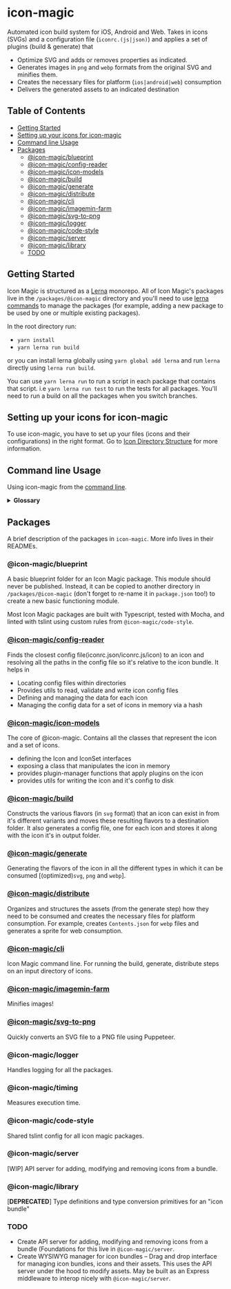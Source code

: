 # icon-magic

Automated icon build system for iOS, Android and Web. Takes in icons (SVGs) and a configuration file
(`iconrc.(js|json)`) and applies a set of plugins (build & generate) that

- Optimize SVG and adds or removes properties as indicated.
- Generates images in `png` and `webp` formats from the original SVG and minifies them.
- Creates the necessary files for platform (`ios|android|web`) consumption
- Delivers the generated assets to an indicated destination

## Table of Contents

* [Getting Started](#getting-started)
* [Setting up your icons for icon-magic](#setting-up-your-icons-for-icon-magic)
* [Command line Usage](#command-line-usage)
* [Packages](#packages)
  - [@icon-magic/blueprint](#icon-magicblueprint)
  - [@icon-magic/config-reader](#icon-magicconfig-reader)
  - [@icon-magic/icon-models](#icon-magicicon-models)
  - [@icon-magic/build](#icon-magicbuild)
  - [@icon-magic/generate](#icon-magicgenerate)
  - [@icon-magic/distribute](#icon-magicdistribute)
  - [@icon-magic/cli](#icon-magiccli)
  - [@icon-magic/imagemin-farm](#icon-magicimagemin-farm)
  - [@icon-magic/svg-to-png](#icon-magicsvg-to-png)
  - [@icon-magic/logger](#icon-magiclogger)
  - [@icon-magic/code-style](#icon-magiccode-style)
  - [@icon-magic/server](#icon-magicserver)
  - [@icon-magic/library](#icon-magiclibrary)
  - [TODO](#todo)

## Getting Started

Icon Magic is structured as a [Lerna](https://github.com/lerna/lerna) monorepo. All of Icon Magic's packages live in the `/packages/@icon-magic` directory and you'll need to use [lerna commands](https://github.com/lerna/lerna/tree/master/commands) to manage the packages (for example, adding a new package to be used by one or multiple existing packages).

In the root directory run:

- `yarn install`
- `yarn lerna run build`

or you can install lerna globally using `yarn global add lerna` and run `lerna` directly using `lerna run build`.

You can use `yarn lerna run` to run a script in each package that contains that script. i.e `yarn lerna run test` to run the tests for all packages. You'll need to run a build on all the packages when you switch branches.

## Setting up your icons for icon-magic

To use icon-magic, you have to set up your files (icons and their configurations) in the right format. Go to [Icon Directory Structure](./icon-dir-structure.md) for more information.

## Command line Usage

Using icon-magic from the [command line](packages/@icon-magic/cli).

<details>
  <summary><strong>Glossary</strong></summary>
  - **Asset**: A single file containing a logo/image. Assets can be of multiple
    types .svg, .png, .webp
  - **Variant**: a version of the icon that has its own underlying path elements.
    Variants are always of .svg type and form the input of the entire icon build
    process.
  - **Icon**: The class representing a group of variants that belong to the same
    icon. For example, two variants of the home icon can be a filled version and
    an outline version of the same home icon. Within the file system, an icon is a
    directory that consists of all the variant assets and a corresponding
    iconrc.json config file.
  - **iconrc.(js|json)** A config file for a single icon or a group of icons with
    paths to the various icon directories and their variants at minimum. The
    config further be caustomaized
  - **Flavor**: An asset obtained after applying build/generate plugins on the
    source .svg file. A flavor will also contain assets for each type, i. e.,
    paths to the .svg, .png and .webp version of that flavor.
</details>

## Packages

A brief description of the packages in `icon-magic`. More info lives in their READMEs.

### @icon-magic/blueprint

A basic blueprint folder for an Icon Magic package. This module should never be published. Instead, it can be copied to another directory in `/packages/@icon-magic` (don't forget to re-name it in `package.json` too!) to create a new basic functioning module.

Most Icon Magic packages are built with Typescript, tested with Mocha, and linted with tslint using custom rules from `@icon-magic/code-style`.

### [@icon-magic/config-reader](packages/@icon-magic/config-reader)

Finds the closest config file(iconrc.json/iconrc.js/icon) to an icon and resolving all the paths in the
config file so it's relative to the icon bundle. It helps in

- Locating config files within directories
- Provides utils to read, validate and write icon config files
- Defining and managing the data for each icon
- Managing the config data for a set of icons in memory via a hash

### [@icon-magic/icon-models](packages/@icon-magic/icon-models)

The core of @icon-magic. Contains all the classes that represent the icon and a set of icons.

- defining the Icon and IconSet interfaces
- exposing a class that manipulates the icon in memory
- provides plugin-manager functions that apply plugins on the icon
- provides utils for writing the icon and it's config to disk

### [@icon-magic/build](packages/@icon-magic/build)

Constructs the various flavors (in `svg` format) that an icon can exist in from it's different variants and moves these resulting flavors to a destination folder. It also generates a config file, one for each icon and stores it along with the icon it's in output folder.

### [@icon-magic/generate](packages/@icon-magic/generate)

Generating the flavors of the icon in all the different types in which it can be consumed [(optimized)`svg`, `png` and `webp`].

### [@icon-magic/distribute](packages/@icon-magic/distribute)

Organizes and structures the assets (from the generate step) how they need to be consumed and creates the necessary files for platform consumption. For example, creates `Contents.json` for `webp` files and generates a sprite for web consumption.

### [@icon-magic/cli](packages/@icon-magic/cli)

Icon Magic command line. For running the build, generate, distribute steps on an input directory of icons.

### [@icon-magic/imagemin-farm](packages/@icon-magic/imagemin-farm)

Minifies images!

### [@icon-magic/svg-to-png](packages/@icon-magic/svg-to-png)

Quickly converts an SVG file to a PNG file using Puppeteer.

### @icon-magic/logger

Handles logging for all the packages.

### @icon-magic/timing

Measures execution time.

### @icon-magic/code-style

Shared tslint config for all icon magic packages.

### @icon-magic/server

[WIP] API server for adding, modifying and removing icons from a bundle.

### @icon-magic/library

[**DEPRECATED**] Type definitions and type conversion primitives for an "icon bundle"

### TODO

- Create API server for adding, modifying and removing icons from a bundle (Foundations for this live in `@icon-magic/server`.
- Create WYSIWYG manager for icon bundles – Drag and drop interface for managing
  icon bundles, icons and their assets. This uses the API server under the hood
  to modify assets. May be built as an Express middleware to interop nicely with
  `@icon-magic/server`.
